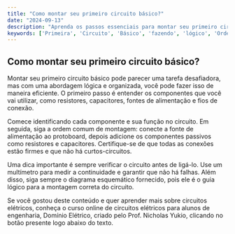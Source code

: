 ```yaml
---
title: "Como montar seu primeiro circuito básico?"
date: "2024-09-13"
description: "Aprenda os passos essenciais para montar seu primeiro circuito básico em um laboratório de engenharia elétrica."
keywords: ['Primeira', 'Circuito', 'Básico', 'fazendo', 'lógico', 'Ordem', 'comum']
---
```


## Como montar seu primeiro circuito básico?

Montar seu primeiro circuito básico pode parecer uma tarefa desafiadora, mas com uma abordagem lógica e organizada, você pode fazer isso de maneira eficiente. O primeiro passo é entender os componentes que você vai utilizar, como resistores, capacitores, fontes de alimentação e fios de conexão. 

Comece identificando cada componente e sua função no circuito. Em seguida, siga a ordem comum de montagem: conecte a fonte de alimentação ao protoboard, depois adicione os componentes passivos como resistores e capacitores. Certifique-se de que todas as conexões estão firmes e que não há curtos-circuitos.

Uma dica importante é sempre verificar o circuito antes de ligá-lo. Use um multímetro para medir a continuidade e garantir que não há falhas. Além disso, siga sempre o diagrama esquemático fornecido, pois ele é o guia lógico para a montagem correta do circuito.

Se você gostou deste conteúdo e quer aprender mais sobre circuitos elétricos, conheça o curso online de circuitos elétricos para alunos de engenharia, Domínio Elétrico, criado pelo Prof. Nicholas Yukio, clicando no botão presente logo abaixo do texto.